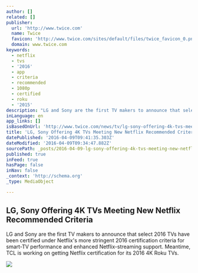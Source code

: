 ```yaml
---
author: []
related: []
publisher:
  url: 'http://www.twice.com'
  name: Twice
  favicon: 'http://www.twice.com/sites/default/files/twice_favicon_0.png'
  domain: www.twice.com
keywords:
  - netflix
  - tvs
  - '2016'
  - app
  - criteria
  - recommended
  - 1080p
  - certified
  - roku
  - '2015'
description: "LG and Sony are the first TV makers to announce that select 2016 TVs have been certified under Netflix's more stringent 2016 certification criteria for smart-TV performance and enhanced Netflix-streaming support. Meantime, TCL is working on getting Netflix certification for its 2016 4K Roku TVs."
inLanguage: en
app_links: []
isBasedOnUrl: 'http://www.twice.com/news/tv/lg-sony-offering-4k-tvs-meeting-new-netflix-recommended-criteria/61073'
title: 'LG, Sony Offering 4K TVs Meeting New Netflix Recommended Criteria'
datePublished: '2016-04-09T09:41:35.303Z'
dateModified: '2016-04-09T09:34:47.882Z'
sourcePath: _posts/2016-04-09-lg-sony-offering-4k-tvs-meeting-new-netflix-recommended-cri.md
published: true
inFeed: true
hasPage: false
inNav: false
_context: 'http://schema.org'
_type: MediaObject

---
```

<article style=""><h1>LG, Sony Offering 4K TVs Meeting New Netflix Recommended Criteria</h1><p>LG and Sony are the first TV makers to announce that select 2016 TVs have been certified under Netflix's more stringent 2016 certification criteria for smart-TV performance and enhanced Netflix-streaming support. Meantime, TCL is working on getting Netflix certification for its 2016 4K Roku TVs.</p><img src="http://www.twice.com/sites/default/files/styles/blog_content/public/NetflixLGtv_4_3.jpg" /></article>